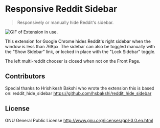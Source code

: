 # Responsive Reddit Sidebar
> Responsively or manually hide Reddit's sidebar.

![GIF of Extension in use.](https://github.com/dmck/responsive_reddit_sidebar/blob/master/demo.gif)

This extension for Google Chrome hides Reddit's right sidebar when the window is less than 768px. The sidebar can also be toggled manually with the "Show Sidebar" link, or locked in place with the "Lock Sidebar" toggle. 

The left multi-reddit chooser is closed when not on the Front Page.

## Contributors
Special thanks to Hrishikesh Bakshi who wrote the extension this is based on: reddit_hide_sidebar <https://github.com/hsbakshi/reddit_hide_sidebar>  


## License
GNU General Public License <http://www.gnu.org/licenses/gpl-3.0.en.html>

